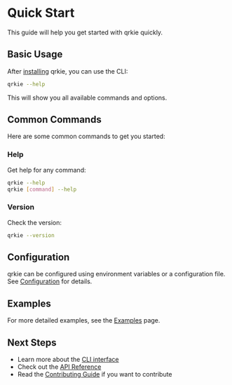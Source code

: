 # Quick Start

This guide will help you get started with qrkie quickly.

## Basic Usage

After [installing](installation.md) qrkie, you can use the CLI:

```bash
qrkie --help
```

This will show you all available commands and options.

## Common Commands

Here are some common commands to get you started:

### Help

Get help for any command:

```bash
qrkie --help
qrkie [command] --help
```

### Version

Check the version:

```bash
qrkie --version
```

## Configuration

qrkie can be configured using environment variables or a configuration file. See [Configuration](configuration.md) for details.
## Examples

For more detailed examples, see the [Examples](../user-guide/examples.md) page.

## Next Steps

- Learn more about the [CLI interface](../user-guide/cli.md)
- Check out the [API Reference](../reference/)
- Read the [Contributing Guide](../contributing.md) if you want to contribute